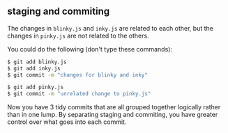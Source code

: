 ##  staging and commiting

The changes in `blinky.js` and `inky.js` are related to each other, but the changes in `pinky.js` are not related to the others.

You could do the following (don't type these commands):
```bash
$ git add blinky.js
$ git add inky.js
$ git commit -m "changes for blinky and inky"

$ git add pinky.js
$ git commit -m "unrelated change to pinky.js"
```
Now you have 3 tidy commits that are all grouped together logically rather than in one lump. By separating staging and commiting, you have greater control over what goes into each commit.